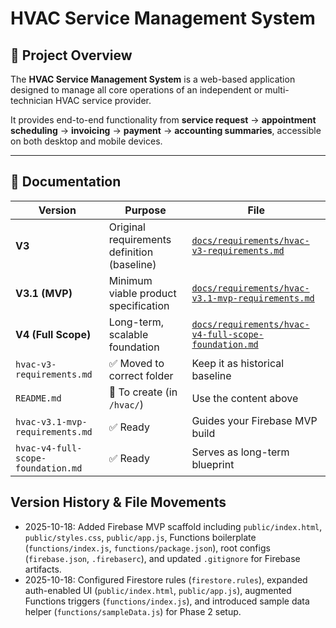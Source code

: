 # HVAC Service Management System

## 🔧 Project Overview
The **HVAC Service Management System** is a web-based application designed to manage all core operations of an independent or multi-technician HVAC service provider.

It provides end-to-end functionality from **service request** → **appointment scheduling** → **invoicing** → **payment** → **accounting summaries**, accessible on both desktop and mobile devices.

---

## 📄 Documentation

| Version | Purpose | File |
|----------|----------|------|
| **V3** | Original requirements definition (baseline) | [`docs/requirements/hvac-v3-requirements.md`](docs/requirements/hvac-v3-requirements.md) |
| **V3.1 (MVP)** | Minimum viable product specification | [`docs/requirements/hvac-v3.1-mvp-requirements.md`](docs/requirements/hvac-v3.1-mvp-requirements.md) |
| **V4 (Full Scope)** | Long-term, scalable foundation | [`docs/requirements/hvac-v4-full-scope-foundation.md`](docs/requirements/hvac-v4-full-scope-foundation.md) |
| `hvac-v3-requirements.md` | ✅ Moved to correct folder | Keep it as historical baseline |
| `README.md` | 🔧 To create (in `/hvac/`) | Use the content above |
| `hvac-v3.1-mvp-requirements.md` | ✅ Ready | Guides your Firebase MVP build |
| `hvac-v4-full-scope-foundation.md` | ✅ Ready | Serves as long-term blueprint |

## Version History & File Movements
- 2025-10-18: Added Firebase MVP scaffold including `public/index.html`, `public/styles.css`, `public/app.js`, Functions boilerplate (`functions/index.js`, `functions/package.json`), root configs (`firebase.json`, `.firebaserc`), and updated `.gitignore` for Firebase artifacts.
- 2025-10-18: Configured Firestore rules (`firestore.rules`), expanded auth-enabled UI (`public/index.html`, `public/app.js`), augmented Functions triggers (`functions/index.js`), and introduced sample data helper (`functions/sampleData.js`) for Phase 2 setup.

